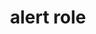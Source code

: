 ---
{
  "title": "alert role",
  "description": "A type of live region with important, and usually time-sensitive, information. See related alertdialog and status.",
  "category": "aria",
  "keywords": "alert role",
  "last_test_date": "2020-06-19",
  "test_results_url": "https://a11ysupport.io/tech/aria/alert_role",
  "test_url": "https://a11ysupport.io/tech/aria/alert_role",
  "notes_by_num": {
    "1": "Didn't convey the implicit aria-live value of assertive by interrupting the current announcement",
    "2": "Didn't convey its name and role while navigating the page if it has a name",
    "3": "Didn't convey the implicit aria-atomic value of true by announcing the entire region",
    "4": "Didn't convey its name and role as part of the live announcement if it has a name",
    "5": "Didn't announce changes to the live region"
  },
  "stats": {
    "jaws": {
      "chrome": {
        "84": "a #1 #2"
      },
      "ie": {
        "11": "a #2"
      },
      "firefox": {
        "77": "a #2"
      }
    },
    "narrator": {
      "edge": {
        "83": "a #2"
      }
    },
    "nvda": {
      "chrome": {
        "84": "a #1 #2"
      },
      "firefox": {
        "77": "a #2"
      }
    },
    "talkback": {
      "and_chr": {
        "84": "a #3"
      }
    },
    "vo_ios": {
      "ios_saf": {
        "13.4.1": "a #2 #4"
      }
    },
    "vo_macos": {
      "safari": {
        "13.1.1": "y"
      }
    },
    "orca": {
      "firefox": {
        "77": "u #5 #3 #1 #4"
      }
    }
  },
  "links": {
    "ARIA spec for alert": "https://www.w3.org/TR/wai-aria-1.1/#alert"
  }
}
---